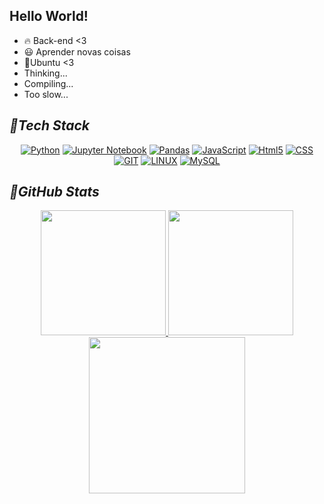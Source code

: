 ## Hello World!

- 🔥 Back-end <3
- :smiley: Aprender novas coisas
- 🐧Ubuntu <3
- Thinking...
- Compiling...
- Too slow...

## ***:wrench:Tech Stack***
<div align="center">

[![Python](https://img.shields.io/badge/Python-3776AB?style=for-the-badge&logo=python&logoColor=white)](https://www.linkedin.com/in/yure-fernandes/)
[![Jupyter Notebook](https://img.shields.io/badge/jupyter-%23FA0F00.svg?style=for-the-badge&logo=jupyter&logoColor=white)](https://www.linkedin.com/in/yure-fernandes/)
[![Pandas](https://img.shields.io/badge/pandas-%23150458.svg?style=for-the-badge&logo=pandas&logoColor=white)](https://www.linkedin.com/in/yure-fernandes/)
[![JavaScript](https://img.shields.io/badge/JavaScript-F7DF1E?style=for-the-badge&logo=javascript&logoColor=black)](https://www.linkedin.com/in/yure-fernandes/)
[![Html5](https://img.shields.io/badge/HTML5-E34F26?style=for-the-badge&logo=html5&logoColor=white)](https://www.linkedin.com/in/yure-fernandes/)
[![CSS](https://img.shields.io/badge/CSS-239120?&style=for-the-badge&logo=css3&logoColor=white)](https://www.linkedin.com/in/yure-fernandes/)
[![GIT](https://img.shields.io/badge/Git-E34F26?style=for-the-badge&logo=git&logoColor=white)](https://www.linkedin.com/in/yure-fernandes/)
[![LINUX](https://img.shields.io/badge/Linux-E34F26?style=for-the-badge&logo=linux&logoColor=black)](https://www.linkedin.com/in/yure-fernandes/)
[![MySQL](https://img.shields.io/badge/MySQL-00000F?style=for-the-badge&logo=mysql&logoColor=white)](https://www.linkedin.com/in/yure-fernandes/)

</div>

## ***:pushpin:GitHub Stats***

<div align="center">
  <a href="https://github.com/Yur3e">
    <img height="200em" src="https://github-readme-stats.vercel.app/api?username=Yur3e&show_icons=true&theme=vision-friendly-dark&include_all_commits=true&count_private=true"/>
    <img height="200em" src="https://github-readme-streak-stats.herokuapp.com/?user=Yur3e&theme=vision-friendly-dark&hide_border=false"/>
    <img height="250em" src="https://github-readme-stats.vercel.app/api/top-langs/?username=Yur3e&theme=vision-friendly-dark&hide_progress=false"/>
  </a>
</div>
